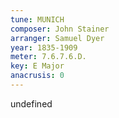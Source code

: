 ```yaml
---
tune: MUNICH
composer: John Stainer
arranger: Samuel Dyer
year: 1835-1909
meter: 7.6.7.6.D.
key: E Major
anacrusis: 0
---
```

undefined